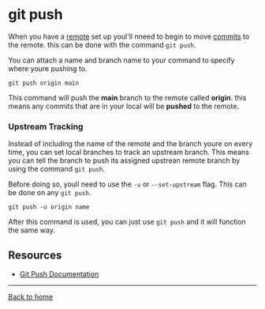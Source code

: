 # git push

When you have a [remote](./Remote.md) set up youl'll nneed to begin to move [commits](./commit.md) to the remote. this can be done with the command `git push`.

You can attach a name and branch name to your command to specify where youre pushing to.

```
git push origin main
```

This command will push the **main** branch to the remote called **origin**. this means any commits that are in your local will be **pushed** to the remote.

### Upstream Tracking

Instead of including the name of the remote and the branch youre on every time, you can set local branches to track an upstream branch. This means you can tell the branch to push its assigned upstrean remote branch by using the command `git push`.

Before doing so, youll need to use the `-u` or `--set-upstream` flag. This can be done on any `git push`.

```
git push -u origin name
```

After this command is used, you can just use `git push` and it will function the same way.

## Resources

- [Git Push Documentation](https://git-scm.com/docs/git-push)

---

[Back to home](../README.md)